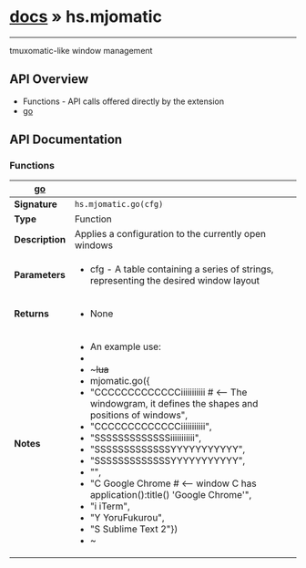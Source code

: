 # [docs](index.md) » hs.mjomatic
---

tmuxomatic-like window management

## API Overview
* Functions - API calls offered directly by the extension
 * [go](#go)

## API Documentation

### Functions

| [go](#go)         |                                                                                     |
| --------------------------------------------|-------------------------------------------------------------------------------------|
| **Signature**                               | `hs.mjomatic.go(cfg)`                                                                    |
| **Type**                                    | Function                                                                     |
| **Description**                             | Applies a configuration to the currently open windows                                                                     |
| **Parameters**                              | <ul><li>cfg - A table containing a series of strings, representing the desired window layout</li></ul> |
| **Returns**                                 | <ul><li>None</li></ul>          |
| **Notes**                                   | <ul><li>An example use:</li><li></li><li>~~~lua</li><li>mjomatic.go({</li><li>"CCCCCCCCCCCCCiiiiiiiiiii      # <-- The windowgram, it defines the shapes and positions of windows",</li><li>"CCCCCCCCCCCCCiiiiiiiiiii",</li><li>"SSSSSSSSSSSSSiiiiiiiiiii",</li><li>"SSSSSSSSSSSSSYYYYYYYYYYY",</li><li>"SSSSSSSSSSSSSYYYYYYYYYYY",</li><li>"",</li><li>"C Google Chrome            # <-- window C has application():title() 'Google Chrome'",</li><li>"i iTerm",</li><li>"Y YoruFukurou",</li><li>"S Sublime Text 2"})</li><li>~~~</li></ul>                |

